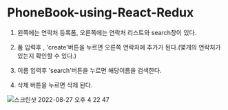 # PhoneBook-using-React-Redux  
  
  1. 왼쪽에는 연락처 등록폼, 오른쪽에는 연락처 리스트와 search창이 있다.  
  
  2. 폼 입력후 , 'create'버튼을 누르면 오른쪽 연락처에 추가가 된다.(몇개의 연락처가 있는지 확인할 수 있다.)  

  3. 이름 입력후 'search'버튼을 누르면 해당이름을 검색한다.  

  4. 삭제 버튼을 누르면 삭제 된다.


  ![스크린샷 2022-08-27 오후 4 22 47](https://user-images.githubusercontent.com/95417144/187019847-0c20b850-2a6b-44f0-a278-7b1402a2e9cd.png)
